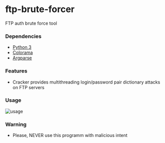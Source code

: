 # ftp-brute-forcer
FTP auth brute force tool

### Dependencies

 * [Python 3](https://www.python.org/)
 * [Colorama](https://pypi.org/project/colorama/)
 * [Argparse](https://pypi.org/project/argparse/)


### Features

* Cracker provides multithreading login/password pair dictionary attacks on FTP servers

### Usage

![usage](https://github.com/shmel3/ftp-brute-force/blob/master/doc/usage.png)


### Warning

* Please, NEVER use this programm with malicious intent

